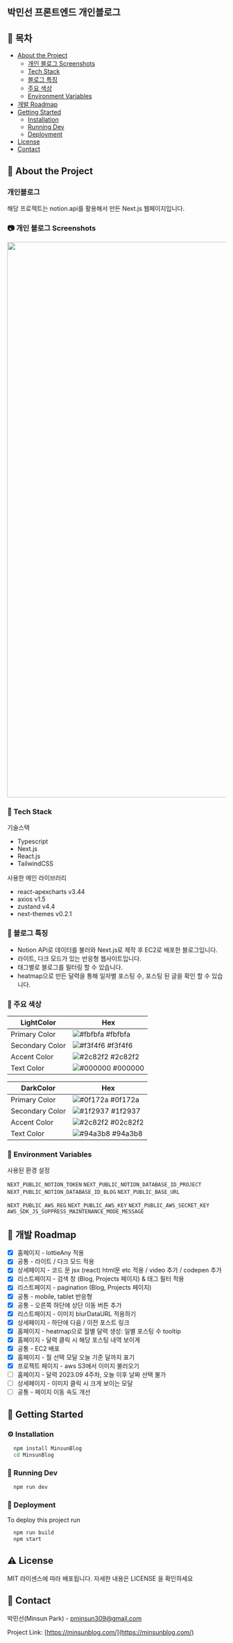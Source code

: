 ## 박민선 프론트엔드 개인블로그

<!-- Table of Contents -->

## :notebook_with_decorative_cover: 목차

- [About the Project](#star2-about-the-project)
  - [개인 블로그 Screenshots](#camera-개인-블로그-screenshots)
  - [Tech Stack](#space_invader-tech-stack)
  - [블로그 특징](#dart-블로그-특징)
  - [주요 색상](#art-주요-색상)
  - [Environment Variables](#key-environment-variables)
- [개발 Roadmap](#compass-개발-roadmap)
- [Getting Started](#toolbox-getting-started)
  - [Installation](#gear-installation)
  - [Running Dev](#test_tube-running-tests)
  - [Deployment](#triangular_flag_on_post-deployment)
- [License](#warning-license)
- [Contact](#handshake-contact)

<!-- About the Project -->

## :star2: About the Project

<h3>개인블로그</h3>
<p>해당 프로젝트는 notion.api를 활용해서 만든 Next.js 웹페이지입니다.</p>

<!-- Screenshots -->

### :camera: 개인 블로그 Screenshots

<div align="center"> 
  <img width="1280" alt="blogcapture" src="https://github.com/pminsun/MinsunBlog/assets/125803499/0e5b2a71-f8ae-4f47-8828-ae445538b1e5" alt="screenshot">
</div>

<!-- TechStack -->

### :space_invader: Tech Stack

<p>기술스택</p>

- Typescript
- Next.js
- React.js
- TailwindCSS

<p>사용한 메인 라이브러리</p>

- react-apexcharts v3.44
- axios v1.5
- zustand v4.4
- next-themes v0.2.1

<!-- Features -->

### :dart: 블로그 특징

- Notion APi로 데이터를 불러와 Next.js로 제작 후 EC2로 배포한 블로그입니다.
- 라이트, 다크 모드가 있는 반응형 웹사이트입니다.
- 태그별로 블로그를 필터링 할 수 있습니다.
- heatmap으로 만든 달력을 통해 일자별 포스팅 수, 포스팅 된 글을 확인 할 수 있습니다.

<!-- Color Reference -->

### :art: 주요 색상

| LightColor      | Hex                                                              |
| --------------- | ---------------------------------------------------------------- |
| Primary Color   | ![#fbfbfa](https://via.placeholder.com/10/fbfbfa?text=+) #fbfbfa |
| Secondary Color | ![#f3f4f6](https://via.placeholder.com/10/f3f4f6?text=+) #f3f4f6 |
| Accent Color    | ![#2c82f2](https://via.placeholder.com/10/2c82f2?text=+) #2c82f2 |
| Text Color      | ![#000000](https://via.placeholder.com/10/000000?text=+) #000000 |

| DarkColor       | Hex                                                               |
| --------------- | ----------------------------------------------------------------- |
| Primary Color   | ![#0f172a](https://via.placeholder.com/10/0f172a?text=+) #0f172a  |
| Secondary Color | ![#1f2937](https://via.placeholder.com/10/1f2937?text=+) #1f2937  |
| Accent Color    | ![#2c82f2](https://via.placeholder.com/10/2c82f2?text=+) #02c82f2 |
| Text Color      | ![#94a3b8](https://via.placeholder.com/10/94a3b8?text=+) #94a3b8  |

<!-- Env Variables -->

### :key: Environment Variables

<p>사용된 환경 설정</p>

`NEXT_PUBLIC_NOTION_TOKEN`
`NEXT_PUBLIC_NOTION_DATABASE_ID_PROJECT`
`NEXT_PUBLIC_NOTION_DATABASE_ID_BLOG`
`NEXT_PUBLIC_BASE_URL`

`NEXT_PUBLIC_AWS_REG`
`NEXT_PUBLIC_AWS_KEY`
`NEXT_PUBLIC_AWS_SECRET_KEY`
`AWS_SDK_JS_SUPPRESS_MAINTENANCE_MODE_MESSAGE`

<!-- Roadmap -->

## :compass: 개발 Roadmap

- [x] 홈페이지 - lottieAny 적용
- [x] 공통 - 라이트 / 다크 모드 적용
- [x] 상세페이지 - 코드 문 jsx (react) html문 etc 적용 / video 추가 / codepen 추가
- [x] 리스트페이지 - 검색 창 (Blog, Projects 페이지) & 태그 필터 적용
- [x] 리스트페이지 - pagination (Blog, Projects 페이지)
- [x] 공통 - mobile, tablet 반응형
- [x] 공통 - 오른쪽 하단에 상단 이동 버튼 추가
- [x] 리스트페이지 - 이미지 blurDataURL 적용하기
- [x] 상세페이지 - 하단에 다음 / 이전 포스트 링크
- [x] 홈페이지 - heatmap으로 월별 달력 생성: 일별 포스팅 수 tooltip
- [x] 홈페이지 - 달력 클릭 시 해당 포스팅 내역 보이게
- [x] 공통 - EC2 배포
- [x] 홈페이지 - 월 선택 모달 오늘 기준 달까지 표기
- [x] 프로젝트 페이지 - aws S3에서 이미지 불러오기
- [ ] 홈페이지 - 달력 2023.09 4주차, 오늘 이후 날짜 선택 불가
- [ ] 상세페이지 - 이미지 클릭 시 크게 보이는 모달
- [ ] 공통 - 페이지 이동 속도 개선

<!-- Getting Started -->

## :toolbox: Getting Started

<!-- Installation -->

### :gear: Installation

```bash
  npm install MinsunBlog
  cd MinsunBlog
```

<!-- Running Tests -->

### :test_tube: Running Dev

```bash
  npm run dev
```

<!-- Deployment -->

### :triangular_flag_on_post: Deployment

To deploy this project run

```bash
  npm run build
  npm start
```

<!-- License -->

## :warning: License

MIT 라이센스에 따라 배포됩니다. 자세한 내용은 LICENSE 을 확인하세요

<!-- Contact -->

## :handshake: Contact

박민선(Minsun Park) - pminsun309@gmail.com

Project Link: [https://minsunblog.com/](https://minsunblog.com/)
